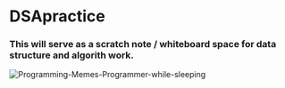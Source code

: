 # DSApractice

### This will serve as a scratch note / whiteboard space for data structure and algorith work. 

![Programming-Memes-Programmer-while-sleeping](https://user-images.githubusercontent.com/93758028/174719972-3362488f-fafa-44a9-a809-97654d9af658.jpg)
